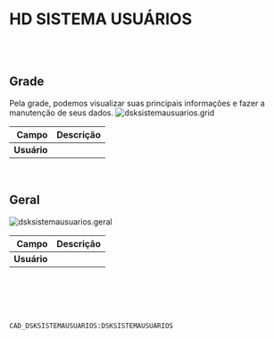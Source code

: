 # HD SISTEMA USUÁRIOS
<br>
<br>

## Grade
Pela grade, podemos visualizar suas principais informações e fazer a manutenção de seus dados.
![dsksistemausuarios.grid](https://raw.githubusercontent.com/netforcews/docs-erp/master/geral/imagens/dsksistemausuarios.grid.png)

Campo | Descrição
--:|---
**Usuário** | 
<br>

## Geral
![dsksistemausuarios.geral](https://raw.githubusercontent.com/netforcews/docs-erp/master/geral/imagens/dsksistemausuarios.geral.png)

Campo | Descrição
--:|---
**Usuário** | 
<br>
<br>
<br>
<br>

```CAD_DSKSISTEMAUSUARIOS:DSKSISTEMAUSUARIOS```
